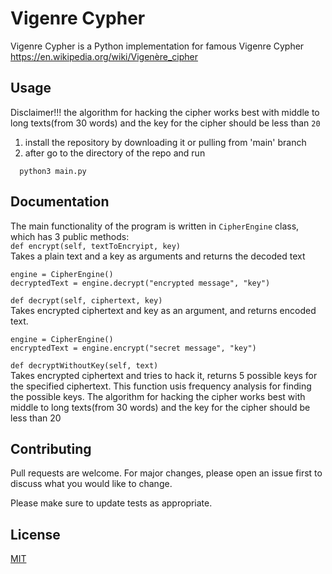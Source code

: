 # Vigenre Cypher

Vigenre Cypher is a Python implementation for famous Vigenre Cypher https://en.wikipedia.org/wiki/Vigenère_cipher

## Usage
Disclaimer!!! the algorithm for hacking the cipher works best with middle to long texts(from 30 words) and the key for the cipher should be less than `20`
1. install the repository by downloading it or pulling from 'main' branch
2. after go to the directory of the repo and run
```terminal
  python3 main.py
 ```
## Documentation
The main functionality of the program is written in `CipherEngine` class, which has 3 public methods:<br />
`def encrypt(self, textToEncryipt, key)`<br />
Takes a plain text and a key as arguments and returns the decoded text<br />
```
engine = CipherEngine()
decryptedText = engine.decrypt("encrypted message", "key")
```

`def decrypt(self, ciphertext, key)`<br />
Takes encrypted ciphertext and key as an argument, and returns encoded text. <br />

```
engine = CipherEngine()
encryptedText = engine.encrypt("secret message", "key")
```

`def decryptWithoutKey(self, text)` <br />
Takes encrypted ciphertext and tries to hack it, returns 5 possible keys for the specified ciphertext.
This function usis frequency analysis for finding the possible keys.
The algorithm for hacking the cipher works best with middle to long texts(from 30 words) and the key for the cipher should be less than 20

## Contributing

Pull requests are welcome. For major changes, please open an issue first
to discuss what you would like to change.

Please make sure to update tests as appropriate.

## License

[MIT](https://choosealicense.com/licenses/mit/)
